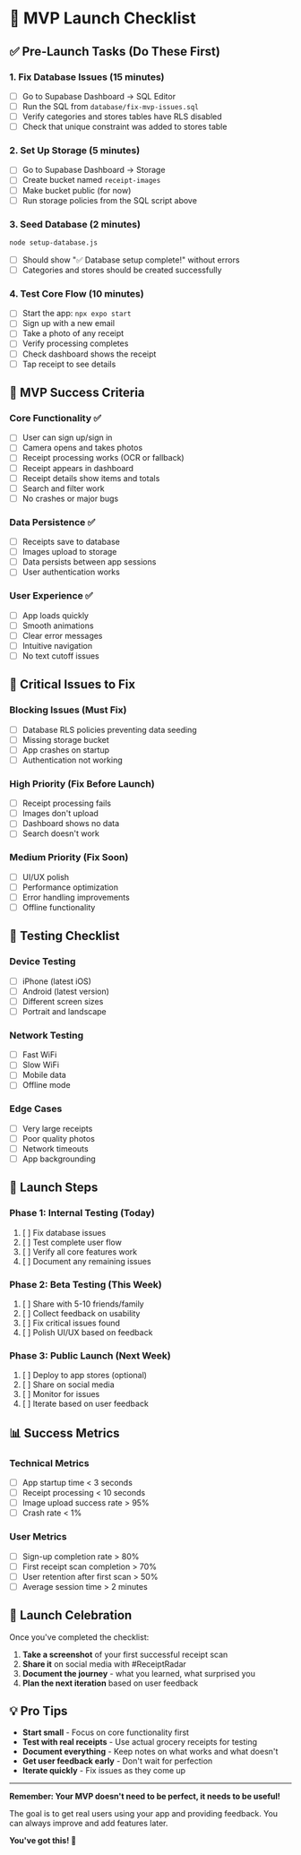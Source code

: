 # 🚀 MVP Launch Checklist

## ✅ Pre-Launch Tasks (Do These First)

### 1. **Fix Database Issues** (15 minutes)

- [ ] Go to Supabase Dashboard → SQL Editor
- [ ] Run the SQL from `database/fix-mvp-issues.sql`
- [ ] Verify categories and stores tables have RLS disabled
- [ ] Check that unique constraint was added to stores table

### 2. **Set Up Storage** (5 minutes)

- [ ] Go to Supabase Dashboard → Storage
- [ ] Create bucket named `receipt-images`
- [ ] Make bucket public (for now)
- [ ] Run storage policies from the SQL script above

### 3. **Seed Database** (2 minutes)

```bash
node setup-database.js
```

- [ ] Should show "✅ Database setup complete!" without errors
- [ ] Categories and stores should be created successfully

### 4. **Test Core Flow** (10 minutes)

- [ ] Start the app: `npx expo start`
- [ ] Sign up with a new email
- [ ] Take a photo of any receipt
- [ ] Verify processing completes
- [ ] Check dashboard shows the receipt
- [ ] Tap receipt to see details

## 🎯 MVP Success Criteria

### **Core Functionality** ✅

- [ ] User can sign up/sign in
- [ ] Camera opens and takes photos
- [ ] Receipt processing works (OCR or fallback)
- [ ] Receipt appears in dashboard
- [ ] Receipt details show items and totals
- [ ] Search and filter work
- [ ] No crashes or major bugs

### **Data Persistence** ✅

- [ ] Receipts save to database
- [ ] Images upload to storage
- [ ] Data persists between app sessions
- [ ] User authentication works

### **User Experience** ✅

- [ ] App loads quickly
- [ ] Smooth animations
- [ ] Clear error messages
- [ ] Intuitive navigation
- [ ] No text cutoff issues

## 🚨 Critical Issues to Fix

### **Blocking Issues** (Must Fix)

- [ ] Database RLS policies preventing data seeding
- [ ] Missing storage bucket
- [ ] App crashes on startup
- [ ] Authentication not working

### **High Priority** (Fix Before Launch)

- [ ] Receipt processing fails
- [ ] Images don't upload
- [ ] Dashboard shows no data
- [ ] Search doesn't work

### **Medium Priority** (Fix Soon)

- [ ] UI/UX polish
- [ ] Performance optimization
- [ ] Error handling improvements
- [ ] Offline functionality

## 📱 Testing Checklist

### **Device Testing**

- [ ] iPhone (latest iOS)
- [ ] Android (latest version)
- [ ] Different screen sizes
- [ ] Portrait and landscape

### **Network Testing**

- [ ] Fast WiFi
- [ ] Slow WiFi
- [ ] Mobile data
- [ ] Offline mode

### **Edge Cases**

- [ ] Very large receipts
- [ ] Poor quality photos
- [ ] Network timeouts
- [ ] App backgrounding

## 🚀 Launch Steps

### **Phase 1: Internal Testing** (Today)

1. [ ] Fix database issues
2. [ ] Test complete user flow
3. [ ] Verify all core features work
4. [ ] Document any remaining issues

### **Phase 2: Beta Testing** (This Week)

1. [ ] Share with 5-10 friends/family
2. [ ] Collect feedback on usability
3. [ ] Fix critical issues found
4. [ ] Polish UI/UX based on feedback

### **Phase 3: Public Launch** (Next Week)

1. [ ] Deploy to app stores (optional)
2. [ ] Share on social media
3. [ ] Monitor for issues
4. [ ] Iterate based on user feedback

## 📊 Success Metrics

### **Technical Metrics**

- [ ] App startup time < 3 seconds
- [ ] Receipt processing < 10 seconds
- [ ] Image upload success rate > 95%
- [ ] Crash rate < 1%

### **User Metrics**

- [ ] Sign-up completion rate > 80%
- [ ] First receipt scan completion > 70%
- [ ] User retention after first scan > 50%
- [ ] Average session time > 2 minutes

## 🎉 Launch Celebration

Once you've completed the checklist:

1. **Take a screenshot** of your first successful receipt scan
2. **Share it** on social media with #ReceiptRadar
3. **Document the journey** - what you learned, what surprised you
4. **Plan the next iteration** based on user feedback

## 💡 Pro Tips

- **Start small** - Focus on core functionality first
- **Test with real receipts** - Use actual grocery receipts for testing
- **Document everything** - Keep notes on what works and what doesn't
- **Get user feedback early** - Don't wait for perfection
- **Iterate quickly** - Fix issues as they come up

---

**Remember: Your MVP doesn't need to be perfect, it needs to be useful!**

The goal is to get real users using your app and providing feedback. You can always improve and add features later.

**You've got this! 🚀**
